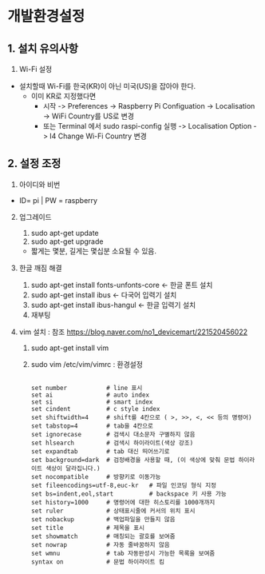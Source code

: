 # 개발환경설정

## 1. 설치 유의사항

1. Wi-Fi 설정
* 설치할때 Wi-Fi를 한국(KR)이 아닌 미국(US)을 잡아야 한다.
  + 이미 KR로 지정했다면 
    - 시작 -> Preferences -> Raspberry Pi Configuation -> Localisation -> WiFi Country를 US로 변경
    - 또는 Terminal 에서 sudo raspi-config 실행 -> Localisation Option -> I4 Change Wi-Fi Country 변경
      
## 2. 설정 조정

1. 아이디와 비번
* ID= pi | PW = raspberry

2. 업그레이드
   1. sudo apt-get update
   2. sudo apt-get upgrade
   + 짧게는 몇분, 길게는 몇십분 소요될 수 있음.
  
3. 한글 깨짐 해결
   1. sudo apt-get install fonts-unfonts-core  <- 한글 폰트 설치
   2. sudo apt-get install ibus <- 다국어 입력기 설치
   3. sudo apt-get install ibus-hangul <- 한글 입력기 설치
   4. 재부팅

4. vim 설치 : 참조
<https://blog.naver.com/no1_devicemart/221520456022>
   1. sudo apt-get install vim
   2. sudo vim /etc/vim/vimrc : 환경설정
   
      <pre><code>
      set number           # line 표시
      set ai               # auto index
      set si               # smart index
      set cindent          # c style index
      set shiftwidth=4     # shift를 4칸으로 ( >, >>, <, << 등의 명령어)
      set tabstop=4        # tab을 4칸으로
      set ignorecase       # 검색시 대소문자 구별하지 않음
      set hlsearch         # 검색시 하이라이트(색상 강조)
      set expandtab        # tab 대신 띄어쓰기로
      set background=dark  # 검정배경을 사용할 때, (이 색상에 맞춰 문법 하이라이트 색상이 달라집니다.)
      set nocompatible     # 방향키로 이동가능
      set fileencodings=utf-8,euc-kr   # 파일 인코딩 형식 지정
      set bs=indent,eol,start          # backspace 키 사용 가능
      set history=1000     # 명령어에 대한 히스토리를 1000개까지
      set ruler            # 상태표시줄에 커서의 위치 표시
      set nobackup         # 백업파일을 만들지 않음
      set title            # 제목을 표시
      set showmatch        # 매칭되는 괄호를 보여줌
      set nowrap           # 자동 줄바꿈하지 않음
      set wmnu             # tab 자동완성시 가능한 목록을 보여줌
      syntax on            # 문법 하이라이트 킴
      </code></pre>
      
      
